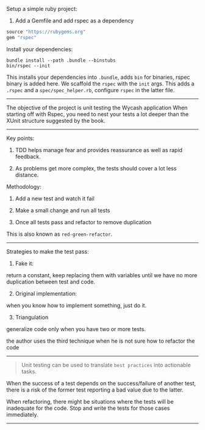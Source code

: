Setup a simple ruby project:

1. Add a Gemfile and add rspec as a dependency

```ruby
source "https://rubygems.org"
gem "rspec"
```

Install your dependencies:

```
bundle install --path .bundle --binstubs
bin/rspec --init
```

This installs your dependencies into `.bundle`, adds `bin` for binaries, rspec binary is added here. We scaffold the `rspec` with the `init` args.
This adds a `.rspec` and a `spec/spec_helper.rb`, configure `rspec` in the latter file.

---

The objective of the project is unit testing the Wycash application  When starting off with Rspec, you need to nest your tests a lot deeper than the XUnit structure 
suggested by the book.


---

Key points:

1. TDD helps manage fear and provides reassurance as well as rapid feedback.

2. As problems get more complex, the tests should cover a lot less distance.

Methodology:

1. Add a new test and watch it fail

2. Make a small change and run all tests

3. Once all tests pass and refactor to remove duplication

This is also known as `red-green-refactor`.

---

Strategies to make the test pass:

1. Fake it:

return a constant, keep replacing them with variables until we have no more duplication between test and code.

2. Original implementation:

when you know how to implement something, just do it.

3. Triangulation

generalize code only when you have two or more tests.

the author uses the third technique when he is not sure how to refactor the code

---

> Unit testing can be used to translate `best practices` into actionable tasks.

When the success of a test depends on the success/failure of another test, there is a risk of the former test reporting a bad value due to the latter.

When refactoring, there might be situations where the tests will be inadequate for the code. Stop and write the tests for those cases immediately.

---
